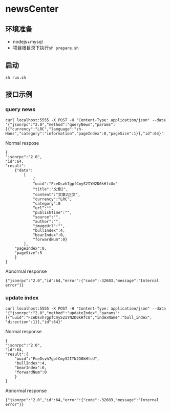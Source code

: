 # newsCenter

## 环境准备
* nodejs+mysql
* 项目根目录下执行```sh prepare.sh```

## 启动
```sh run.sh```

## 接口示例

### query news
```
curl localhost:5555 -X POST -H "Content-Type: application/json" --data '{"jsonrpc":"2.0","method":"queryNews","params":[{"currency":"LRC","language":"zh-Hans","category":"information","pageIndex":0,"pageSize":1}],"id":64}'
```
Normal respose
```
{
"jsonrpc":"2.0",
"id":64,
"result":
    {"data":
        [
            {
            "uuid":"FceDsvh7gpfCmyS2IYN2D0kHfcU="
            "title":"文章2",
            "content":"文章2正文",
            "currency":"LRC",
            "category":0
            “url”:"",
            "publishTime":"",
            "source":"",
            "author":"",
            "imageUrl":"",
            "bullIndex":4,
            "bearIndex":0,
            "forwardNum":0}
        ],
    "pageIndex":0,
    "pageSize":5
    }
}
```
Abnormal response
```
{"jsonrpc":"2.0","id":64,"error":{"code":-32603,"message":"Internal error"}}
```

### update index
```
curl localhost:5555 -X POST -H "Content-Type: application/json" --data '{"jsonrpc":"2.0","method":"updateIndex","params":[{"uuid":"FceDsvh7gpfCmyS2IYN2D0kHfcU","indexName":"bull_index", "direction":1}],"id":64}'
```
Normal response
```
{
"jsonrpc":"2.0",
"id":64,
"result":{
    "uuid":"FceDsvh7gpfCmyS2IYN2D0kHfcU",
    "bullIndex":4,
    "bearIndex":0,
    "forwardNum":0
    }
}
```
Abnormal response
```
{"jsonrpc":"2.0","id":64,"error":{"code":-32603,"message":"Internal error"}}
```
